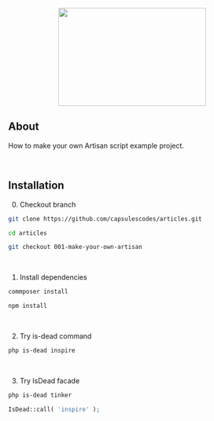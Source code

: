 <p align="center"><img src="https://raw.githubusercontent.com/capsulescodes/articles/main/art/capsules-articles-image.svg" width="300px" height="200px" /></p>


## About

How to make your own Artisan script example project.

<br>

## Installation

0. Checkout branch

```bash
git clone https://github.com/capsulescodes/articles.git

cd articles

git checkout 001-make-your-own-artisan
```

<br>

1. Install dependencies

```bash
commposer install

npm install
```

<br>

2. Try is-dead command

```bash
php is-dead inspire
```


<br>

3. Try IsDead facade

```bash
php is-dead tinker
```
```php
IsDead::call( 'inspire' );
```
